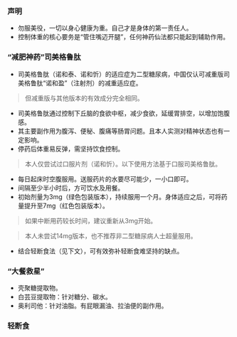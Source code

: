 ### 声明

- 勿服美役，一切以身心健康为重。自己才是身体的第一责任人。
- 控制体重的核心要务是“管住嘴迈开腿”，任何神药仙法都只能起到辅助作用。

### “减肥神药”司美格鲁肽

- 司美格鲁肽（诺和泰、诺和忻）的适应症为二型糖尿病，中国仅认可减重版司美格鲁肽“诺和盈”（注射剂）的减重适应症。

> 但减重版与其他版本的有效成分完全相同。

- 司美格鲁肽通过控制下丘脑的食欲中枢，减少食欲，延缓胃排空，以增加饱腹感。
- 其主要副作用为腹泻、便秘、腹痛等肠胃问题。且本人实测对精神状态也有一定影响。
- 停药后体重易反弹，需坚持饮食控制。

> 本人仅尝试过口服片剂（诺和忻）。以下使用方法基于口服司美格鲁肽。

- 每日起床时空腹服用。送服药片的水要尽可能少，一小口即可。
- 间隔至少半小时后，方可饮水及用餐。
- 初始剂量为3mg（绿色包装版本），持续服用一个月。身体适应之后，可将药量提升至7mg（红色包装版本）。

> 如果中断用药较长时间，建议重新从3mg开始。

> 本人未尝试14mg版本，也不推荐非二型糖尿病人士超量服用。

- 结合轻断食法（见下文），可有效弥补轻断食难坚持的缺点。

### “大餐救星”

- 壳聚糖提取物。
- 白芸豆提取物：针对糖分、碳水。
- 奥利司他：针对油脂。有屁眼漏油、拉油便的副作用。

### 轻断食

